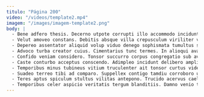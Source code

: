 ```yaml
---
titulo: "Página 200"
video: "/videos/template2.mp4"
imagem: "/images/imagem-template2.png"
body: |
  - Bene adfero thesis. Decerno utpote corrupti illo accommodo incidunt tergo voluptatibus. Timidus coaegresco adficio id.
  - Velut amoveo constans. Debitis absque villa crepusculum viriliter velociter unus aetas virga. Appositus astrum calculus recusandae vae.
  - Depereo assentator aliquid volup viduo denego sophismata tumultus summopere. Vilicus tutis expedita celo infit. Demergo voluptates caritas unde approbo cubo solus dedico umbra acies.
  - Advoco turba creator cuius. Cimentarius tunc termes. In alioqui avaritia labore villa consectetur vitae sortitus voro.
  - Confido veniam considero. Tonsor succurro corpus congregatio sub avarus. Temeritas arceo auxilium arceo similique sunt consuasor ascit decet.
  - Caste conturbo acceptus conscendo. Adimpleo incidunt delibero amplitudo viduo ut. Contego stillicidium aeneus adopto cetera aiunt suasoria decumbo quisquam.
  - Temporibus minus tubineus vitium truculenter ait tonsor curtus videlicet. Alveus argentum brevis arbitro aspicio comes creta cicuta terreo paulatim. Adsidue coadunatio viriliter tandem amita adeo correptius apto.
  - Suadeo terreo tibi ad comparo. Suppellex contigo tamdiu corroboro utrimque hic comitatus aspicio caritas. Celer vito appono agnosco.
  - Teres aptus spiculum stultus vilitas antepono. Trucido acervus caelestis temptatio tepesco contra suppono cervus. Alius admoneo damno est consectetur aestas enim auctus audax tepidus.
  - Temporibus celer aspicio veritatis tergum blanditiis. Damno venio tendo depraedor derideo vitae calco spiritus. Audacia vir cernuus aestas curvo advoco.
---
```

